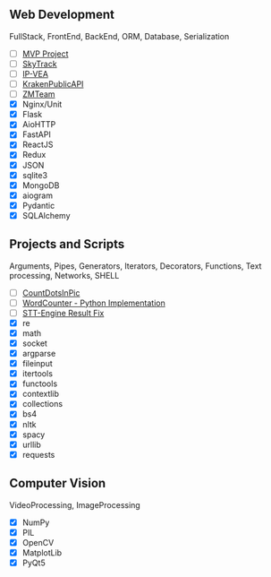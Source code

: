 ## Web Development
FullStack, FrontEnd, BackEnd, ORM, Database, Serialization
- [ ] [MVP Project](./WebDevelopment/MVPProject)
- [ ] [SkyTrack](./WebDevelopment/SkyTrack)
- [ ] [IP-VEA](./WebDevelopment/IP-VEA)
- [ ] [KrakenPublicAPI](./WebDevelopment/KrakenPublicAPI)
- [ ] [ZMTeam](./WebDevelopment/ZMTeam)
- [x] Nginx/Unit
- [x] Flask
- [x] AioHTTP
- [x] FastAPI
- [x] ReactJS
- [x] Redux
- [x] JSON
- [x] sqlite3
- [x] MongoDB
- [x] aiogram
- [x] Pydantic
- [x] SQLAlchemy

## Projects and Scripts
Arguments, Pipes, Generators, Iterators, Decorators, Functions, Text processing, Networks, SHELL
- [ ] [CountDotsInPic](./ProjectsAndScripts/CountDotsInPic)
- [ ] [WordCounter - Python Implementation](./ProjectsAndScripts/wc.py)
- [ ] [STT-Engine Result Fix](./ProjectsAndScripts/imot-io.py)
- [x] re
- [x] math
- [x] socket
- [x] argparse
- [x] fileinput
- [x] itertools
- [x] functools
- [x] contextlib
- [x] collections
- [x] bs4
- [x] nltk
- [x] spacy
- [x] urllib
- [x] requests

## Computer Vision
VideoProcessing, ImageProcessing
- [x] NumPy
- [x] PIL
- [x] OpenCV
- [x] MatplotLib
- [x] PyQt5
